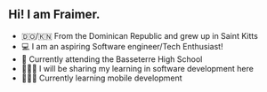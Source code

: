 ## Hi! I am Fraimer. 

- 🇩🇴/🇰🇳 From the Dominican Republic and grew up in Saint Kitts
- 💻 I am an aspiring Software engineer/Tech Enthusiast!
- 🏫 Currently attending the Basseterre High School
- 💁🏽‍♂️ I will be sharing my learning in software development here
- 👨🏽‍💻 Currently learning mobile development
